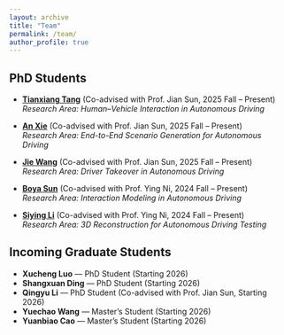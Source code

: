 ```yaml
---
layout: archive
title: "Team"
permalink: /team/
author_profile: true
---
```


## PhD Students <br>
- [**Tianxiang Tang**](https://tops.tongji.edu.cn/info/1204/2423.htm) (Co-advised with Prof. Jian Sun, 2025 Fall – Present)  
  *Research Area: Human–Vehicle Interaction in Autonomous Driving*  

- [**An Xie**](https://tops.tongji.edu.cn/info/1204/2418.htm) (Co-advised with Prof. Jian Sun, 2025 Fall – Present)  
  *Research Area: End-to-End Scenario Generation for Autonomous Driving*  

- [**Jie Wang**](https://tops.tongji.edu.cn/info/1162/2135.htm) (Co-advised with Prof. Jian Sun, 2025 Fall – Present)  
  *Research Area: Driver Takeover in Autonomous Driving*  

- [**Boya Sun**](https://tops.tongji.edu.cn/info/1161/2146.htm) (Co-advised with Prof. Ying Ni, 2024 Fall – Present)  
  *Research Area: Interaction Modeling in Autonomous Driving*  

- [**Siying Li**](https://tops.tongji.edu.cn/info/1161/2134.htm) (Co-advised with Prof. Ying Ni, 2024 Fall – Present)  
  *Research Area: 3D Reconstruction for Autonomous Driving Testing*  

## Incoming Graduate Students <br>
- **Xucheng Luo** — PhD Student (Starting 2026)  
- **Shangxuan Ding** — PhD Student (Starting 2026)  
- **Qingyu Li** — PhD Student (Co-advised with Prof. Jian Sun, Starting 2026)  
- **Yuechao Wang** — Master’s Student (Starting 2026)  
- **Yuanbiao Cao** — Master’s Student (Starting 2026)  


 

